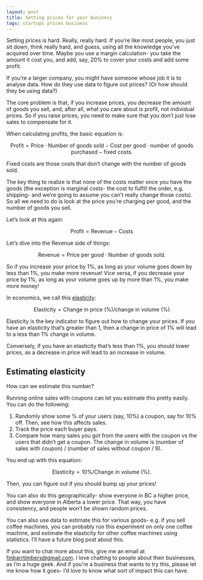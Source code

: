 ```yaml
---
layout: post
title: Setting prices for your business
tags: startups prices business
---
```


Setting prices is hard. Really, really hard. If you’re like most people, you just sit down, think really hard, and guess, using all the knowledge you’ve acquired over time. Maybe you use a margin calculation- you take the amount it cost you, and add, say, 20% to cover your costs and add some profit. 

If you’re a larger company, you might have someone whose job it is to analyse data. How do they use data to figure out prices? (Or how should they be using data?)

The core problem is that, if you increase prices, you decrease the amount of goods you sell, and, after all, what you care about is profit, not individual prices. So if you raise prices, you need to make sure that you don’t just lose sales to compensate for it.

When calculating profits, the basic equation is:

$$
\text{Profit} = \text{Price} \cdot \text{Number of goods sold} - \text{Cost per good} \cdot \text{number of goods purchased} - \text{fixed costs}.
$$

Fixed costs are those costs that don’t change with the number of goods sold. 

The key thing to realize is that none of the costs matter once you have the goods (the exception is marginal costs- the cost to fulfill the order, e.g. shipping- and we’re going to assume you can’t really change those costs). So all we need to do is look at the price you’re charging per good, and the number of goods you sell. 

Let’s look at this again:

$$
\text{Profit} = \text{Revenue} - \text{Costs}
$$

Let’s dive into the Revenue side of things:

$$
\text{Revenue} = \text{Price per good} \cdot \text{Number of goods sold.}
$$

So if you increase your price by 1%, as long as your volume goes down by less than 1%, you make more revenue! Vice versa, if you decrease your price by 1%, as long as your volume goes up by more than 1%, you make more money!

In economics, we call this [elasticity](https://www.investopedia.com/terms/e/elasticity.asp#:~:text=In%20business%20and%20economics%2C%20elasticity,a%20good%20or%20service's%20price.):

$$
\text{Elasticity} = \text{Change in price (%)} / \text{change in volume (%)}
$$

Elasticity is the key indicator to figure out how to change your prices. If you have an elasticity that’s greater than 1, then a change in price of 1% will lead to a less than 1% change in volume. 

Conversely, if you have an elasticity that’s less than 1%, you should lower prices, as a decrease in price will lead to an increase in volume.

## Estimating elasticity

How can we estimate this number? 

Running online sales with coupons can let you estimate this pretty easily. You can do the following: 

1. Randomly show some % of your users (say, 10%) a coupon, say for 10% off. Then, see how this affects sales. 
2. Track the price each buyer pays.
3. Compare how many sales you got from the users with the coupon vs the users that didn’t get a coupon. The change in volume is (number of sales with coupon) / (number of sales without coupon / 9).

You end up with this equation: 

$$
\text{Elasticity} = 10\% / \text{Change in volume (%)}.
$$

Then, you can figure out if you should bump up your prices!

You can also do this geographically- show everyone in BC a higher price, and show everyone in Alberta a lower price. That way, you have consistency, and people won’t be shown random prices.

You can also use data to estimate this for various goods- e.g. if you sell coffee machines, you can probably run this experiment on only one coffee machine, and estimate the elasticity for other coffee machines using statistics. I’ll have a future blog post about this. 

If you want to chat more about this, give me an email at finbarrtimbers@gmail.com. I love chatting to people about their businesses, as I’m a huge geek. And if you’re a business that wants to try this, please let me know how it goes- I’d love to know what sort of impact this can have.
